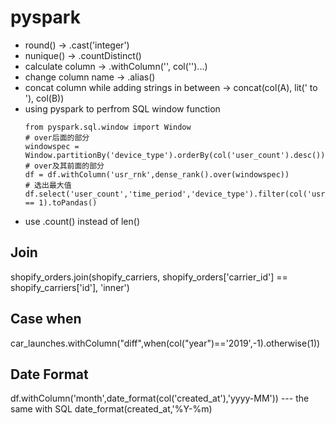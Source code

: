 # pyspark

- round() -> .cast('integer')
- nunique() -> .countDistinct()
- calculate column -> .withColumn('', col('')...)
- change column name -> .alias()
- concat column while adding strings in between -> concat(col(A), lit(' to '), col(B))
- using pyspark to perfrom SQL window function
  ```pyspark
  from pyspark.sql.window import Window
  # over后面的部分
  windowspec = Window.partitionBy('device_type').orderBy(col('user_count').desc())
  # over及其前面的部分
  df = df.withColumn('usr_rnk',dense_rank().over(windowspec))
  # 选出最大值
  df.select('user_count','time_period','device_type').filter(col('usr_rnk') == 1).toPandas()
  ```
- use .count() instead of len()

## Join
shopify_orders.join(shopify_carriers, shopify_orders['carrier_id'] == shopify_carriers['id'], 'inner')

## Case when
car_launches.withColumn("diff",when(col("year")=='2019',-1).otherwise(1))

## Date Format
df.withColumn('month',date_format(col('created_at'),'yyyy-MM'))  --- the same with SQL date_format(created_at,'%Y-%m)

